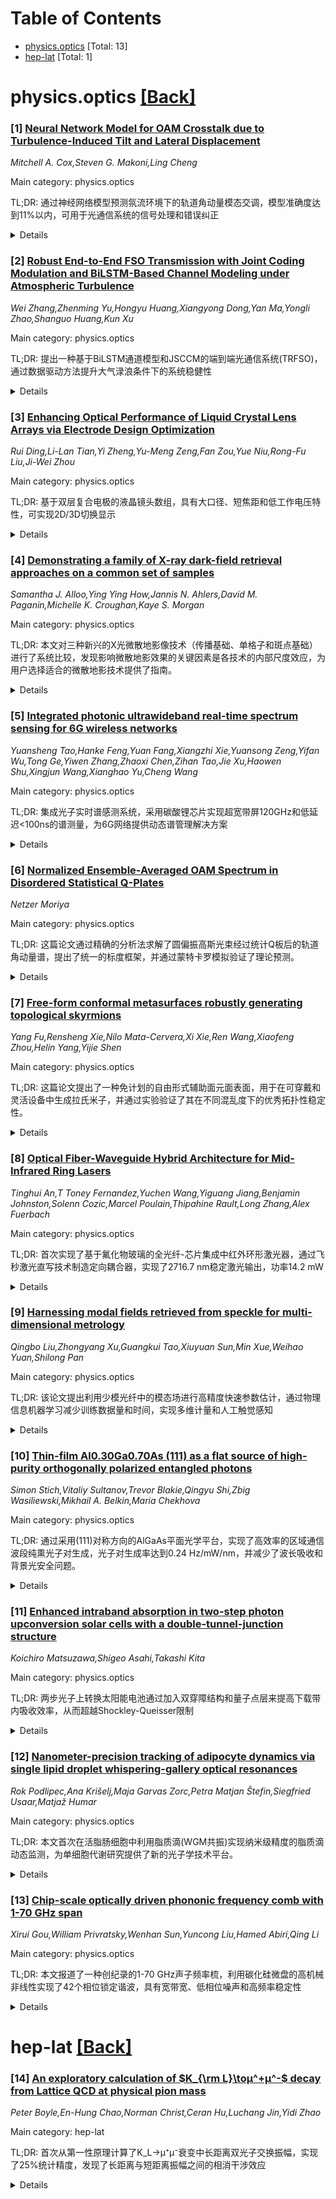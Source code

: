 <div id=toc></div>

# Table of Contents

- [physics.optics](#physics.optics) [Total: 13]
- [hep-lat](#hep-lat) [Total: 1]


<div id='physics.optics'></div>

# physics.optics [[Back]](#toc)

### [1] [Neural Network Model for OAM Crosstalk due to Turbulence-Induced Tilt and Lateral Displacement](https://arxiv.org/abs/2509.03603)
*Mitchell A. Cox,Steven G. Makoni,Ling Cheng*

Main category: physics.optics

TL;DR: 通过神经网络模型预测氛流环境下的轨道角动量模态交调，模型准确度达到11%以内，可用于光通信系统的信号处理和错误纠正


<details>
  <summary>Details</summary>
Motivation: 氛流导致的偏斜和侧向位移会严重影响光通信系统性能，需要准确模拟轨道角动量模式的交调效应

Method: 使用前向神经网络模型，考虑偏斜和侧向位移对任意输入OAM模式的影响，通过双摄像头设处估计氛流引起的偏移

Result: 实验验证模型准确度，根平方误差一般低于11%，预测模态谱与实际模态分解结果相符

Conclusion: 该模型可作为充分可靠的元信息来源，用于数字信号处理、软决策前向错误纠正或动态模式跳跃

Abstract: Accurately modelling orbital angular momentum (OAM) mode crosstalk in
turbulent environments is challenging yet essential for developing free-space
optical systems that employ OAM modes for multiplexing or diversity. Turbulence
induces tip/tilt aberrations and lateral displacement, which significantly
degrade system performance. Existing analytical models describe the
transformation from an input Gaussian mode to an output OAM spectrum; however,
our feed forward neural network model generalizes this approach by accounting
for the effects of these aberrations on arbitrary input OAM modes. We validate
the model experimentally by estimating turbulence-induced tilt and lateral
displacement using a dual-camera setup and comparing the estimated spectrum
with the actual modal decomposition. With a typical root mean square error of
less than 11%, our results indicate that the model could serve as a reliable
source of meta-information for digital signal processing, soft-decision forward
error correction or perhaps dynamic mode hopping in future systems.

</details>


### [2] [Robust End-to-End FSO Transmission with Joint Coding Modulation and BiLSTM-Based Channel Modeling under Atmospheric Turbulence](https://arxiv.org/abs/2509.03835)
*Wei Zhang,Zhenming Yu,Hongyu Huang,Xiangyong Dong,Yan Ma,Yongli Zhao,Shanguo Huang,Kun Xu*

Main category: physics.optics

TL;DR: 提出一种基于BiLSTM通道模型和JSCCM的端到端光通信系统(TRFSO)，通过数据驱动方法提升大气渌浪条件下的系统稳健性


<details>
  <summary>Details</summary>
Motivation: 光通信(FSO)在下一代通信网络中应用广泛，但大气渌浪会显著影响其性能，需要提升系统对渌浪的耐受性

Method: 集成数据驱动的通道模型和联合源通道编码调制(JSCCM)，使用双向长短期记忆网络(BiLSTM)建立通道模型，基于实际FSO链路数据进行训练

Result: 模型准确截获实际通道失真，幅值分布匹配的KL散度最低为0.0019，系统在强渌浪条件下比AWGN通道训练的系统提升3.5dB的MS-SSIM性能

Conclusion: 证明了TRFSO系统在动态大气渌浪条件下实现稳健可靠传输的有效性

Abstract: Free space optical (FSO) communication is considered a promising solution in
next_generation communication networks. However, its performance is
significantly influenced by atmospheric turbulence. To enhance system
robustness to turbulence, we propose a turbulence_robust end_to_end FSO
communication system (TRFSO) that integrates a data-driven channel model with
joint source_channel coding modulation (JSCCM). Specifically, a bidirectional
long short-term memory (BiLSTM)_based channel model is developed and trained on
data collected over a physical FSO link under varying turbulence conditions.
This model accurately captures real_world channel distortions, achieving a
minimum Kullback_Leibler (KL) divergence of 0.0019 in amplitude distribution
matching. Experimental results show that the TRFSO system trained with the
BiLSTM_based channel model outperforms the same architecture trained under the
additive white Gaussian noise (AWGN) channel, achieving an average 3.5 dB
improvement in multi-scale structural similarity (MS_SSIM) under strong
atmospheric turbulence. These results demonstrate the effectiveness of the
proposed TRFSO in achieving robust and reliable transmission under dynamic
atmospheric turbulence.

</details>


### [3] [Enhancing Optical Performance of Liquid Crystal Lens Arrays via Electrode Design Optimization](https://arxiv.org/abs/2509.03861)
*Rui Ding,Li-Lan Tian,Yi Zheng,Yu-Meng Zeng,Fan Zou,Yue Niu,Rong-Fu Liu,Ji-Wei Zhou*

Main category: physics.optics

TL;DR: 基于双层复合电极的液晶镜头数组，具有大口径、短焦距和低工作电压特性，可实现2D/3D切换显示


<details>
  <summary>Details</summary>
Motivation: 解决大口径（800μm或更大）液晶镜头数组的技术挑战，提高观看区域和3D性能

Method: 采用双层复合电极结构，包括像素电极和辅助电极，通过优化电场分布在相对厚的液晶层中实现理想折射率分布

Result: 在像素电极5.2 Vrms、辅助电极2.6 Vrms时实现最短焦距3.3 mm，性能超过同等口径液晶镜头数组，并具有良好的制造容差性

Conclusion: 该双层复合电极设计为大口径液晶镜头数组提供了有效解决方案，在低工作电压下实现优秀的2D/3D切换性能

Abstract: A liquid crystal (LC) lens array based on double-layer composite electrodes,
characterized by a large aperture, short focal length, and low operating
voltage is demonstrated. The lens array consists of an LC layer, a top common
electrode, a bottom double-layer composite electrode layer, and an oxide layer.
The bottom double-layer composite electrode layer comprises the pixel
electrodes and the auxiliary electrode. In focusing mode, the pixel electrodes
receive operational voltage to establish the LC layer's electric field, with
the auxiliary electrode applying reduced voltage for field optimization.
Experiment results show that the proposed LC lens array achieves the shortest
focal length of 3.3 mm when the pixel electrodes are set at 5.2 Vrms and the
auxiliary electrode is set at 2.6 Vrms. This design addresses the technical
challenge of achieving larger apertures (800 {\mu}m or more), offering enhanced
viewing zones and improved 3D performance. This configuration provides an ideal
refractive index distribution in a relatively thick LC layer, enabling 2D/3D
switchable display with performance superior to current LC lens arrays of
equivalent aperture. Furthermore, the proposed structure demonstrates excellent
tolerance to manufacturing errors.

</details>


### [4] [Demonstrating a family of X-ray dark-field retrieval approaches on a common set of samples](https://arxiv.org/abs/2509.03866)
*Samantha J. Alloo,Ying Ying How,Jannis N. Ahlers,David M. Paganin,Michelle K. Croughan,Kaye S. Morgan*

Main category: physics.optics

TL;DR: 本文对三种新兴的X光微散地影像技术（传播基础、单格子和斑点基础）进行了系统比较，发现影响微散地影效果的关键因素是各技术的内部尺度效应，为用户选择适合的微散地影技术提供了指南。


<details>
  <summary>Details</summary>
Motivation: 虽然微散地影X光成像技术能够提供传统吸收和相位对比方法的补充信息，但不同技术间一直缺乏在相同样品上的直接比较。本研究旨在系统比较不同微散地影技术的效果和效能。

Method: 在同步加速器上使用三种微散地影成像装置（传播基础、单格子和斑点基础）对两个样品进行数据采集，并使用多种重建算法（包括单暴露和多暴露算法，局部像素分析和全局图像处理）重建微散地影图像。

Result: 研究发现所有方法都能一致地恢复来自未解析微结构散射或大结构多重折射的主要微散地影对比度。但对于空间变化的结构，不同技术之间存在一些差异。

Conclusion: 各种微散地影技术具有不同的内部尺度效应（internal ruler），这种敏感性尺度受到实验设计和算法假设的影响。这项研究为用户选择最适合具体成像目标的微散地影技术提供了指南，并鼓励未来研究深入探索不同方法下微散地影的敏感性和对比度源泄。

Abstract: Sensitive to scattering from unresolved sample structures, the dark-field
channel in full-field X-ray imaging provides complementary information to that
offered by conventional attenuation and phase-contrast methods. A range of
experimental dark-field techniques and retrieval algorithms have been recently
developed to extract this signal by directly resolving dark-field-associated
local image blurring with a high-resolution camera. While the underlying
physical mechanism that generates dark-field contrast is generally defined
similarly across the methods, no comparison of these dark-field techniques
using identical samples has been conducted. In this paper, dark-field imaging
data from two samples were acquired using three emerging dark-field setups at a
synchrotron: propagation-based, single-grid, and speckle-based X-ray imaging.
Dark-field images were then reconstructed using a variety of retrieval
algorithms--some requiring only a single sample exposure, others multiple; some
performing local, pixel-wise analysis, and others operating globally on entire
images. We find that the dominant contribution to dark-field contrast--arising
from diffuse scattering from unresolved microstructures or multiple refractions
through larger, potentially resolved structures--is consistently recovered
across all approaches, demonstrating mutual agreement. However, some
differences emerge for structures that are spatially varying. We attribute
these differences to the idea that each technique has a different internal
ruler, a sensitivity scale for dark-field retrieval influenced by both the
experimental design and algorithmic assumptions of the technique. This study is
intended to guide dark-field imaging users in selecting the most appropriate
technique for their imaging goals and to motivate future research into
dark-field sensitivity and sources of dark-field contrast across different
methods.

</details>


### [5] [Integrated photonic ultrawideband real-time spectrum sensing for 6G wireless networks](https://arxiv.org/abs/2509.03874)
*Yuansheng Tao,Hanke Feng,Yuan Fang,Xiangzhi Xie,Yuansong Zeng,Yifan Wu,Tong Ge,Yiwen Zhang,Zhaoxi Chen,Zihan Tao,Jie Xu,Haowen Shu,Xingjun Wang,Xianghao Yu,Cheng Wang*

Main category: physics.optics

TL;DR: 集成光子实时谱感测系统，采用碳酸锂芯片实现超宽带屏120GHz和低延迟<100ns的谱测量，为6G网络提供动态谱管理解决方案


<details>
  <summary>Details</summary>
Motivation: 6G网络需要动态谱管理来优化稀缺谱资源利用，支持感通一体化(ISAC)应用，但传统电子方案在毫米波和超太贺贺带面临挑战

Method: 在碳酸锂芯片上集成广带电光调制器、可调微环过滤器组和光谱框架，实现高速并行频率-时间映射，并提出启发式谱时资源分配算法

Result: 实现了超过120GHz的谱测量范围，延迟低于100ns，通过ISAC实验验证了雷达根据谱感测信息适应性访问未充分利用频段进行高质量目标检测

Conclusion: 该工作提供了一种细小、成本效益高的解决方案，能够在未来6G ISAC网络中实现高效的谱共享和动态管理

Abstract: The sixth generation (6G) wireless networks require dynamic spectrum
management to optimize the utilization of scarce spectral resources and support
emerging integrated sensing and communication (ISAC) applications. This
necessitates real-time spectrum sensing (RT-SS) capability with ultrawide
measurement range, compact size, and low latency. Conventional electronic RT-SS
solutions face critical challenges in operating across the millimeter-wave and
sub-terahertz bands, which are essential spectra for 6G wireless. While
photonic RT-SS has the potential to surpass this limitation, the current
implementations feature limited bandwidths below 50 GHz and mostly rely on
bulky dispersive fibers with high latency. Here, we address these challenges by
developing an integrated photonic RT-SS system capable of ultrabroadband
measurement from microwave to sub-terahertz bands, covering the full spectrum
for 6G wireless. The photonic RT-SS circuit integrates a broadband
electro-optic (EO) modulator for unknown signal loading, an EO tunable
microring filter bank for high-speed parallel frequency-to-time mapping, as
well as an EO comb for precise channel frequency referencing, all realized on a
single thin-film lithium niobate chip. We achieve an unprecedented spectral
measurement range beyond 120 GHz at a low latency of less than 100 ns. To
validate the effectiveness of our photonic RT-SS system in future 6G scenes, we
further propose a heuristic spectro-temporal resource allocation algorithm and
conduct a proof-of-concept ISAC demonstration, where a radar adaptively access
RT-SS-informed spectrally underutilized regions for high-quality target sensing
under dynamic communication interferences. Our work presents a compact and
cost-effective solution for efficient spectrum sharing and dynamic management
in future 6G ISAC networks.

</details>


### [6] [Normalized Ensemble-Averaged OAM Spectrum in Disordered Statistical Q-Plates](https://arxiv.org/abs/2509.03920)
*Netzer Moriya*

Main category: physics.optics

TL;DR: 这篇论文通过精确的分析法求解了圆偏振高斯光束经过统计Q板后的轨道角动量谱，提出了统一的标度框架，并通过蒙特卡罗模拟验证了理论预测。


<details>
  <summary>Details</summary>
Motivation: 研究统计性Q板中空间无序对圆偏振光束轨道角动量谱的影响，探索在复杂媒介中OAM普遍性的设备级基础。

Method: 利用高斯矩定理求得平均相干性函数的闭式表达，并将其投射到OAM模式上，得到精确归一化的系列表示。提出了以主控参数和普遍坐标定义的新标度框架。

Result: 在粗糖无序时得到理想的尖峰OAM谱，在细小无序时部分功率按无序方差指数衰减到标称OAM模式，其余功率分布在附近模式中。蒙特卡罗模拟验证了预测的标度行为和普遍性。

Conclusion: 该研究为复杂媒介中OAM普遍性提供了基础性的设备级视角，通过严格求解和新标度框架完整描述了不同无序制度下的OAM谱特征，并验证了其普遍性。

Abstract: This work presents an exact, analytical derivation of the ensemble-averaged
orbital angular momentum (OAM) power spectrum for a circularly polarized
Gaussian beam traversing a statistical Q-plate with Gaussian spatial disorder.
Utilizing the Gaussian moment theorem, a new closed-form expression for the
averaged mutual coherence is obtained. This coherence function is then
rigorously projected onto OAM modes, yielding an exactly normalized series
representation whose absolute convergence is formally proven. The analysis
meticulously resolves limiting disorder regimes: for coarse disorder, an ideal
OAM spectrum, sharply peaked at its nominal OAM mode, is demonstrated.
Conversely, for fine disorder, a specific fraction of total power exponentially
decays with disorder variance into the nominal OAM mode, with remaining power
distributed among nearby OAM modes, exhibiting an effective width inversely
proportional to the dimensionless correlation length. Crucially, a new
universal scaling framework, defined by a master control parameter and a
universal coordinate, is introduced. This framework, rigorously derived from
the exact solution, unifies the spectrum's description across all relevant
disorder regimes and enables robust data collapse. Monte Carlo simulations,
implemented with the same normalization and OAM projection, substantiate these
claims by corroborating the predicted scaling and universal behavior, offering
a foundational, device-level perspective on OAM universality in complex media.

</details>


### [7] [Free-form conformal metasurfaces robustly generating topological skyrmions](https://arxiv.org/abs/2509.03946)
*Yang Fu,Rensheng Xie,Nilo Mata-Cervera,Xi Xie,Ren Wang,Xiaofeng Zhou,Helin Yang,Yijie Shen*

Main category: physics.optics

TL;DR: 这篇论文提出了一种免计划的自由形式辅助面元面表面，用于在可穿戴和灵活设备中生成拉氏米子，并通过实验验证了其在不同混乱度下的优秀拓扑性稳定性。


<details>
  <summary>Details</summary>
Motivation: 尽管拉氏米子作为拓扑性稳定的向量细结构在高密度数据存储和通信中具有潜力，但现有实现方案多依赖于平面、硬质设计和严格的制造要求，限制了其在可穿戴灵活设备中的应用。

Method: 设计了自由形式辅助面元面表面，用于生成拉氏米子。通过实验测试了该元面表面在不同混乱度下的拉氏米子数目拓扑性稳定性。

Result: 实验结果显示了该元面表面在不同混乱度下都体现出优秀的拓扑性稳定性，证明了其在生成稳定拉氏米子方面的可靠性。

Conclusion: 这项工作推动了灵活细小化基于拉氏米子的通信设备的发展，并展示了其在提高空间信息传输质量方面的潜力。

Abstract: Skyrmions are topologically stable vector textures as potential information
carriers for high-density data storage and communications, especially boosted
by the recently emerging meta-generators of skyrmions in electromagnetic
fields. However, these implementations always rely on planar, rigid designs
with stringent fabrication requirements. Here, we propose the free-form
conformal metasurface generating skyrmions towards future wearable and flexible
devises for topological resilience light fields. Furthermore, we experimentally
tested the outstanding topological robustness of the skyrmion number under
different disorder degrees on the metasurface. This work promotes the
development of flexible compact skyrmion-based communication devices and
demonstrates their potential to improve the quality of space information
transmission.

</details>


### [8] [Optical Fiber-Waveguide Hybrid Architecture for Mid-Infrared Ring Lasers](https://arxiv.org/abs/2509.03965)
*Tinghui An,T Toney Fernandez,Yuchen Wang,Yiguang Jiang,Benjamin Johnston,Solenn Cozic,Marcel Poulain,Thipahine Rault,Long Zhang,Alex Fuerbach*

Main category: physics.optics

TL;DR: 首次实现了基于氟化物玻璃的全光纤-芯片集成中红外环形激光器，通过飞秒激光直写技术制造定向耦合器，实现了2716.7 nm稳定激光输出，功率14.2 mW


<details>
  <summary>Details</summary>
Motivation: 开发新型中红外激光源，突破传统光纤光学架构的限制，实现3D光子集成在氟化物玻璃中的设计灵活性

Method: 使用飞秒激光直写技术在氟化物玻璃中制造定向耦合器，优化2.7 μm波长的低损耗波导，通过改变耦合间隙和相互作用长度控制功率分配比，并与包层泵浦Er:ZBLAN光纤集成构建环形激光腔

Result: 成功制造出可控功率分配比（从100:0到50:50）的定向耦合器，集成后实现了2716.7 nm波长稳定激光输出，输出功率达到14.2 mW

Conclusion: 这项工作首次实现了全光纤-芯片集成中红外激光源，为氟化物玻璃中的3D光子集成开辟了新途径，提供了传统光纤光学架构无法实现的设计灵活性

Abstract: We report a mid-infrared ring laser via fiber-to-waveguide hybrid integration
enabled by directional couplers fabricated in fluoride glasses. Directional
couplers were inscribed into fluoride glass using femtosecond laser direct
writing, forming low-loss waveguides with a high positive refractive index
change. The waveguides were optimized for efficient guidance at a wavelength of
2.7 {\textmu}m. Directional couplers with systematically varied coupling gap
and interaction lengths were fabricated and experimentally characterized,
demonstrating controllable power splitting ratios spanning from complete
transmission (100:0) to balanced coupling (50:50). A directional coupler with a
7 {\textmu}m coupling gap and a 1.5 mm interaction length, providing an 80:20
power splitting ratio, was integrated with a cladding-pumped Er:ZBLAN fiber to
realize a ring laser cavity. The resulting device produced stable lasing at
2716.7 nm with an output power of 14.2 mW. This work represents the first
realization of a fully fiber-chip integrated mid-infrared laser source and
opens new avenues for 3D photonic integration in fluoride glasses, enabling
design flexibility previously unattainable in traditional fiber-optics
architectures.

</details>


### [9] [Harnessing modal fields retrieved from speckle for multi-dimensional metrology](https://arxiv.org/abs/2509.03976)
*Qingbo Liu,Zhongyang Xu,Guangkui Tao,Xiuyuan Sun,Min Xue,Weihao Yuan,Shilong Pan*

Main category: physics.optics

TL;DR: 该论文提出利用少模光纤中的模态场进行高精度快速参数估计，通过物理信息机器学习减少训练数据量和时间，实现多维计量和人工触觉感知


<details>
  <summary>Details</summary>
Motivation: 传统散斑计量需要大量数据集和繁琐训练，不利于快速部署和多维计量，需要寻找更高效的方法

Method: 采用抗噪声快速模式分解从散斑中提取模态场，利用模态场遵循光束传播定律的特性，在连续时空域进行参数估计

Result: 训练散斑图数量减少约5倍，机器学习训练时间从9小时45分钟大幅减少到40秒（提升800倍），实现了高精度多维计量

Conclusion: 利用模态场为散斑计量开辟了新途径，可开发高效低成本的多维传感器，适用于智能可穿戴设备、工业机器人和医疗应用

Abstract: Although speckle is a powerful tool for high-precision metrology, large
datasets and cumbersome training are always required to learn from the encoded
speckle patterns, which is unfavorable for rapid deployment and
multi-dimensional metrology. To enable high accuracy and fast training,
physics-informed machine learning enforces physical laws to address
high-dimensional problems. Here, we harness the modal fields in a few-mode
fiber, which follow the law of beam propagation, to enable high-accuracy and
fast-training parameter estimation. Anti-noise fast mode decomposition is
implemented to retrieve the modal fields from the speckles. The accuracy is
enhanced since the modal fields enable parameter estimation at random points in
the continuous space-time domain. Artificial tactile perception and
multi-dimensional metrology are achieved with high accuracy because the modal
fields respond diversely to different parameters. Meanwhile, the number of
specklegrams for training is reduced by around 5 times. The training time of
machine learning is significantly reduced by 800 times, from 9 hours and 45
minutes to 40 seconds. Therefore, harnessing the modal fields paves a new way
for the speckle-based metrology to develop efficient, low-cost,
multi-dimensional sensors, making it suitable for intelligent wearable devices,
industrial robots and healthcare applications.

</details>


### [10] [Thin-film Al0.30Ga0.70As (111) as a flat source of high-purity orthogonally polarized entangled photons](https://arxiv.org/abs/2509.03978)
*Simon Stich,Vitaliy Sultanov,Trevor Blakie,Qingyu Shi,Zbig Wasiliewski,Mikhail A. Belkin,Maria Chekhova*

Main category: physics.optics

TL;DR: 通过采用(111)对称方向的AlGaAs平面光学平台，实现了高效率的区域通信波段纯熏光子对生成，光子对生成率达到0.24 Hz/mW/nm，并减少了波长吸收和背景光安全问题。


<details>
  <summary>Details</summary>
Motivation: 平面光学平台可以放宽传统相位匹配约束，但高非线性的GaAs和AlGaAs材料在传统(001)方向下在光子对生成方面存在限制。需要找到新的方法来充分利用这些材料的优势。

Method: 转向采用(111)表面方向的晶体结构，使用Al0.30Ga0.70As材料构建平面光学SPDC源，并适当选择铝汇率来减少波长吸收和背景光。

Result: 实现了高达0.24 Hz/mW/nm的光子对生成率，比GaAs减少了至少一个数量级的波长吸收和光发光背景。(111)方向还支持正交偏振纯熏光子生成，为偏振纯熏状态创造了前提条件。

Conclusion: AlGaAs (111)平台是一个极具前景的可扩展量子光子源平台，通过平面光学工程可以访问非经典偏振效应，为量子光子学提供了新的可能性。

Abstract: Flat-optics platforms offer new opportunities for the generation of entangled
photons by relaxing traditional phase-matching constraints, enabling the use of
a broader range of nonlinear materials. Among these, gallium arsenide and
aluminum gallium arsenide stand out for their exceptionally high second-order
nonlinearities, but their conventional orientation (001) has limited their
applicability for photon-pair generation. By transitioning to crystals with
(111) surface orientation, we overcome these limitations. We demonstrate a
flat-optics-based telecom-range SPDC source using Al0.30Ga0.70As that achieves
a high photon-pair generation rate per pump power and bandwidth of up to 0.24
Hz/mW/nm. The choice of 30% aluminum concentration allowed us to reduce pump
absorption and photoluminescence background for photon pairs generation at
telecom wavelengths by at least an order of magnitude compared to that of GaAs.
The specific layer orientation facilitates the generation of orthogonally
polarized entangled photons, a prerequisite for polarization-entangled states.
Rather than directly probing entanglement, we observe the effect of hidden
polarization. Our results highlight AlGaAs (111) as a promising platform for
scalable quantum photonic sources and shed light on nonclassical polarization
effects accessible through flat-optics engineering.

</details>


### [11] [Enhanced intraband absorption in two-step photon upconversion solar cells with a double-tunnel-junction structure](https://arxiv.org/abs/2509.04195)
*Koichiro Matsuzawa,Shigeo Asahi,Takashi Kita*

Main category: physics.optics

TL;DR: 两步光子上转换太阳能电池通过加入双穿障结构和量子点层来提高下载带内吸收效率，从而超越Shockley-Queisser限制


<details>
  <summary>Details</summary>
Motivation: 使用下载带内吸收进行红外光子的上转换，以更好利用广泛的太阳谱，提高太阳能电池的输出电流和电压

Method: 在Al0.3Ga0.7As/GaAs两步光子上转换太阳能电池中添加n-p-n双穿障结构和量子点层，通过双色光激光实验和速率方程分析来研究下载带内吸收效率

Result: 发现784-nm光在该设备中导致显著的下载带内过渡，证明双穿障结构能够提高下载带内吸收效率

Conclusion: 双穿障结构在实现高效率两步光子上转换太阳能电池方面具有很大潜力，能够抑制异质界面复合并提高光子提取效率

Abstract: Two-step photon upconversion solar cells (TPU-SCs) belong to the class of
solar cells that in principle can exceed the Shockley--Queisser limit for
single-junction solar cells. A TPU-SC basically consists of a wide-gap and a
narrow-gap semiconductor layer, where intraband absorption of infrared (IR)
photons by electrons accumulated at the conduction-band-edge discontinuity
leads to an increase in the output current and voltage. This IR-induced
upconversion process enables a better utilization of the broad solar spectrum,
and quantum dots (QDs) can be added to improve the intraband transition rates
in actual devices. In this study, we added an n--p--n double-tunnel-junction
structure to an $\mathrm{Al_{0.3}Ga_{0.7}As}$/GaAs TPU-SC including a QD layer
to further enhance the contribution of intraband absorption to the output
current. The double-tunnel-junction structure should suppress carrier
recombination at the heterointerface and improve the extraction efficiency of
electrons after intraband absorption. We performed two-color excitation
experiments using IR and 784-nm light, and we particularly found that 784-nm
light causes a significant amount of intraband transitions in this device. By
employing rate equations, we clarify that this result demonstrates a higher
intraband absorption efficiency due to the double-tunnel-junction structure.
This highlights the potential of double-tunnel-junction structures for the
realization of high-efficiency TPU-SCs.

</details>


### [12] [Nanometer-precision tracking of adipocyte dynamics via single lipid droplet whispering-gallery optical resonances](https://arxiv.org/abs/2509.04201)
*Rok Podlipec,Ana Krišelj,Maja Garvas Zorc,Petra Matjan Štefin,Siegfried Usaar,Matjaž Humar*

Main category: physics.optics

TL;DR: 本文首次在活脂肠细胞中利用脂质滴(WGM共振)实现纳米级精度的脂质滴动态监测，为单细胞代谢研究提供了新的光子学技术平台。


<details>
  <summary>Details</summary>
Motivation: 虽然脂质滴在光子学共振方面具有潜力，但之前尚未被用于研究活细胞生物学。研究者期望开发一种能够超越传统显微镜分辨率的方法，用于实时监测脂质滴动态和变形。

Method: 采用连续波(CW)激光器，在低于生物伤害阈值的功率下，在活脂肠细胞中激发脂质滴的异常共振(WGM)。通过测量这些共振波长，实现纳米级精度的大小估计。

Result: 成功监测到脂肠细胞中脂质滴的快速动态和变形，分辨脂肠细胞异质性，监测对福斯科林和异普套特伦的脂解反应，以及在传统测定之前检测到细胞活力损失。

Conclusion: 这种光子学感测技术为研究活单细胞代谢提供了健壮平台，能够快速、成本效益地评估脂肠细胞功能，为高通量分析代谢和肥胖相关疾病奠定了基础。

Abstract: Biophotonics-and more recently, biointegrated photonics-offer transformative
tools for probing cellular processes with unprecedented precision. Among these,
whispering gallery mode (WGM) resonators-optical microcavities formed in
spherical structures-have emerged as powerful biosensors and intracellular
barcodes. Lipid droplets (LDs), with their high refractive index and intrinsic
spherical geometry, are ideal candidates for supporting intracellular lasing.
Although lasing in LDs has been previously demonstrated, it has not yet been
harnessed to study live cell biology. Here, we report the first use of WGM
resonances in LDs of live primary adipocytes, employing a continuous-wave (CW)
laser at powers below the biological damage threshold. By measuring these
resonances, we achieved nanometer-scale precision in size estimation, enabling
real-time observation of rapid LD dynamics and deformations on the minute
scale, far beyond the spatio-temporal resolution of conventional microscopy. We
systematically characterized this photonic sensing approach, demonstrating its
ability to resolve adipocyte heterogeneity, monitor lipolytic responses to
forskolin and isoproterenol, and detect early signs of cell viability loss,
well before conventional assays. This proof-of-concept establishes
intracellular LD WGM resonances as a robust platform for investigating live
single-cell metabolism. The technique enables rapid, cost-effective assessment
of adipocyte function, reveals cell-to-cell variability obscured by bulk
assays, and lays the foundation for high-throughput analysis of metabolism- and
obesity-related diseases at both cellular and tissue levels.

</details>


### [13] [Chip-scale optically driven phononic frequency comb with 1-70 GHz span](https://arxiv.org/abs/2509.04305)
*Xirui Gou,William Privratsky,Wenhan Sun,Yuncong Liu,Hamed Abiri,Qing Li*

Main category: physics.optics

TL;DR: 本文报道了一种创纪录的1-70 GHz声子频率梳，利用碳化硅微盘的高机械非线性实现了42个相位锁定谐波，具有宽带宽、低相位噪声和高频率稳定性


<details>
  <summary>Details</summary>
Motivation: 先前声子频率梳的光谱范围受限于固有低频，需要突破这一限制以实现更广泛的应用

Method: 利用2.5μm半径碳化硅微盘的强机械非线性，支持1.655 GHz径向呼吸模式，通过连续波泵浦的辐射压力驱动强声子激光

Result: 仅用1mW光功率就产生了42个相位锁定谐波，间距1.655 GHz，相位噪声-132 dBc/Hz，频率稳定性<10^{-7}

Conclusion: 这种超紧凑声子梳具有宽带宽、低噪声和高稳定性，为多样化应用提供了强大平台

Abstract: A phononic frequency comb consists of equally spaced components in the
mechanical frequency domain and holds promise for numerous applications. Yet,
prior demonstrations have been limited in spectral range due to the inherently
low mechanical frequencies. In this work, we report a phononic comb with a
record span from 1 to 70 GHz. This result is achieved by harnessing the strong
mechanical nonlinearity of a $2.5$-$\mu$m-radius silicon carbide microdisk,
which supports a radial breathing mode at $1.655$ GHz with a mechanical quality
factor of 13,500. With just 1 mW of dropped optical power, radiation pressure
from a continuous-wave pump drives strong phonon lasing, generating 42
phase-locked harmonics with $1.655$ GHz spacing. The combination of such broad
bandwidth, low phase noise (-132 dBc/Hz at 1 MHz offset frequency) and
frequency stability ($<10^{-7}$ at 1 second of averaging time) positions this
ultracompact phononic comb as a powerful platform for diverse applications.

</details>


<div id='hep-lat'></div>

# hep-lat [[Back]](#toc)

### [14] [An exploratory calculation of $K_{\rm L}\toμ^+μ^-$ decay from Lattice QCD at physical pion mass](https://arxiv.org/abs/2509.04346)
*Peter Boyle,En-Hung Chao,Norman Christ,Ceran Hu,Luchang Jin,Yidi Zhao*

Main category: hep-lat

TL;DR: 首次从第一性原理计算了K_L→μ⁺μ⁻衰变中长距离双光子交换振幅，实现了25%统计精度，发现了长距离与短距离振幅之间的相消干涉效应


<details>
  <summary>Details</summary>
Motivation: 计算K_L→μ⁺μ⁻稀有衰变中的复杂长距离双光子交换振幅，这是标准模型精确检验的重要过程

Method: 使用24³×64格点、物理π质量的规范场系综，采用QED∞形式体系，详细实现了所有五种非SU(3)味抑制的图拓扑结构

Result: 获得了长距离振幅色散部分25%的统计精度，首次从第一性原理确定了长距离与短距离振幅之间的相消干涉

Conclusion: η中间态物理贡献的重构限制了结果精度，测试比较了多种策略来改进这一限制

Abstract: We compute the complex, long-distance two-photon-exchange amplitude which
contributes to the rare $K_{\rm L}\rightarrow\mu^+\mu^-$ decay from lattice
QCD. We use a $24^3\times 64$ physical-pion-mass gauge field ensemble at an
inverse lattice spacing of $1.023$ GeV and a QED${}_\infty$-based formalism.
Our implementation strategies for all five non-SU$(3)$-flavor-suppressed
diagram topologies are given in detail. We achieve a 25% statistical precision
on the dispersive part of this long-distance amplitude. For the first time, a
destructive interference between the long- and short-distance parts of the
decay amplitude is determined from a first-principles calculation. The
precision of our results is limited by the reconstruction of the physical
contribution of the $\eta$ intermediate state, for which various strategies are
tested and compared.

</details>
